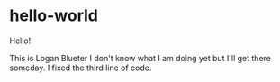 # hello-world
Hello!

This is Logan Blueter I don't know what I am doing yet but I'll get there someday.
I fixed the third line of code.

